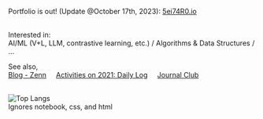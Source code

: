 
Portfolio is out! (Update @October 17th, 2023): [5ei74R0.io](https://5ei74r0.github.io/5ei74R0.io/)
<br /><br />

Interested in:<br />
AI/ML (V+L, LLM, contrastive learning, etc.) / Algorithms & Data Structures / ...

<!-- ### Pages, Links -->
See also,<br />
[Blog - Zenn](https://zenn.dev/5ei74r0) &nbsp;&nbsp;&nbsp; [Activities on 2021: Daily Log](https://5ei74R0.github.io/daily_log_publish/) &nbsp;&nbsp;&nbsp; [Journal Club](https://speakerdeck.com/keio_smilab)
<br /><br />

![Top Langs](https://github-readme-stats.vercel.app/api/top-langs/?username=5ei74R0&langs_count=8&layout=compact&theme=prussian&hide=jupyter%20notebook,css,html)
<br />
Ignores notebook, css, and html
<br /><br />
<!--
**5ei74R0/5ei74R0** is a ✨ _special_ ✨ repository because its `README.md` (this file) appears on your GitHub profile.

Here are some ideas to get you started:

- 🔭 I’m currently working on ...
- 🌱 I’m currently learning ...
- 👯 I’m looking to collaborate on ...
- 🤔 I’m looking for help with ...
- 💬 Ask me about ...
- 📫 How to reach me: ...
- 😄 Pronouns: ...
- ⚡ Fun fact: ...
-->
